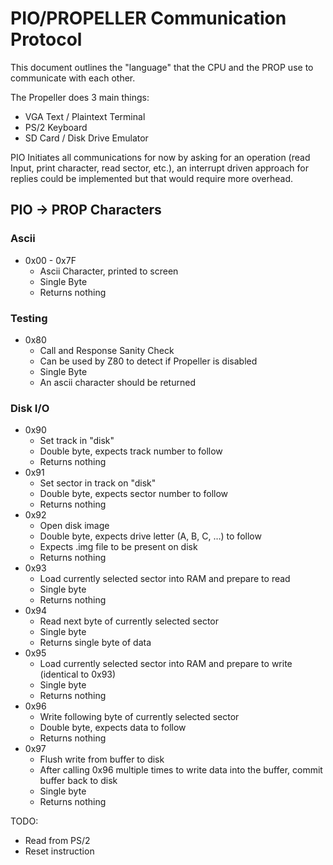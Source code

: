 # PIO/PROPELLER Communication ProtocolThis document outlines the "language" that the CPU and the PROP use to communicate with each other.The Propeller does 3 main things:* VGA Text / Plaintext Terminal * PS/2 Keyboard* SD Card / Disk Drive EmulatorPIO Initiates all communications for now by asking for an operation (read Input, print character, read sector, etc.), an interrupt driven approach for replies could be implemented but that would require more overhead.## PIO -> PROP Characters### Ascii* 0x00 - 0x7F 	* Ascii Character, printed to screen	* Single Byte	* Returns nothing### Testing* 0x80	* Call and Response Sanity Check	* Can be used by Z80 to detect if Propeller is disabled	* Single Byte	* An ascii character should be returned### Disk I/O* 0x90	* Set track in "disk"	* Double byte, expects track number to follow	* Returns nothing* 0x91	* Set sector in track on "disk"	* Double byte, expects sector number to follow	* Returns nothing* 0x92	* Open disk image	* Double byte, expects drive letter (A, B, C, …) to follow	* Expects .img file to be present on disk	* Returns nothing* 0x93	* Load currently selected sector into RAM and prepare to read	* Single byte	* Returns nothing* 0x94	* Read next byte of currently selected sector	* Single byte	* Returns single byte of data* 0x95	* Load currently selected sector into RAM and prepare to write (identical to 0x93)	* Single byte	* Returns nothing* 0x96	* Write following byte of currently selected sector	* Double byte, expects data to follow	* Returns nothing* 0x97	* Flush write from buffer to disk	* After calling 0x96 multiple times to write data into the buffer, commit buffer back to disk	* Single byte	* Returns nothingTODO:* Read from PS/2* Reset instruction